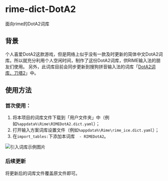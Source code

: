 # rime-dict-DotA2
面向rime的DotA2词库

## 背景

个人喜爱DotA2这款游戏，但是网络上似乎没有一款及时更新的简体中文DotA2词库。所以就充分利用个人空闲时间，制作了这份DotA2词库，供RIME输入法的朋友们使用。
另外，此词库目前会同步更新到搜狗拼音输入法的词库「[DotA2词库、刀塔2](https://pinyin.sogou.com/dict/detail/index/109151)」中。

## 使用方法
### 首次使用：
1. 将本项目的词库文件下载到「用户文件夹」中（例如`%appdata%\Rime\RIMEDotA2.dict.yaml`）；
2. 打开输入方案词库设置文件（例如`%appdata%\Rime\rime_ice.dict.yaml`）；
3. 在`import_tables:`下添加本词库`  - RIMEDotA2`。

![引入词库示例图片](https://github.com/user-attachments/assets/876844bc-1541-4bcf-9dec-f276632ac2eb)


### 后续更新
将更新后的词库文件覆盖原文件即可。
